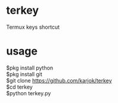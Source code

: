 # terkey
Termux keys shortcut

# usage
$pkg install python<br>
$pkg install git<br>
$git clone https://github.com/karjok/terkey<br>
$cd terkey<br>
$python terkey.py


